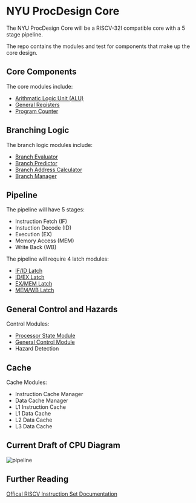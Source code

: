 # NYU ProcDesign Core

The NYU ProcDesign Core will be a RISCV-32I compatible core with a 5 stage pipeline.

The repo contains the modules and test for components that make up the core design.

## Core Components

The core modules include:

- [Arithmatic Logic Unit (ALU)](/Documentation/Module-Docs/09_ALU.md)
- [General Registers](/Documentation/Module-Docs/00_CPU_general_purpose_registers.md)
- [Program Counter](/Documentation/Module-Docs/15_Program_Counter.md)

## Branching Logic

The branch logic modules include:
- [Branch Evaluator](/Documentation/Module-Docs/06_Branch_Evaluator.md)
- [Branch Predictor](/Documentation/Module-Docs/16_Branch_Predictor.md)
- [Branch Address Calculator](/Documentation/Module-Docs/17_Branch_Address_Calculator.md)
- [Branch Manager](/Documentation/Module-Docs/18_Branch_Manager.md)

## Pipeline

The pipeline will have 5 stages:
- Instruction Fetch (IF)
- Instuction Decode (ID)
- Execution (EX)
- Memory Access (MEM)
- Write Back (WB)

The pipeline will require 4 latch modules:
- [IF/ID Latch](/Documentation/Module-Docs/01_IF_ID_latch.md)
- [ID/EX Latch](/Documentation/Module-Docs/02_ID_EX_Latch.md)
- [EX/MEM Latch](/Documentation/Module-Docs/03_EX_MEM_Latch.md)
- [MEM/WB Latch](/Documentation/Module-Docs/04_MEM_WB_Latch.md)

## General Control and Hazards

Control Modules:
- [Processor State Module]()
- [General Control Module](/Documentation/Module-Docs/05_General_Control_Module.md)
- Hazard Detection

## Cache

Cache Modules:
- Instruction Cache Manager
- Data Cache Manager
- L1 Instruction Cache
- L1 Data Cache
- L2 Data Cache
- L3 Data Cache


## Current Draft of CPU Diagram

![pipeline](https://user-images.githubusercontent.com/114675487/234124513-e89020ff-c2d0-41ae-972d-e6e19ff28416.png)


## Further Reading

[Offical RISCV Instruction Set Documentation](https://riscv.org/wp-content/uploads/2017/05/riscv-spec-v2.2.pdf)


